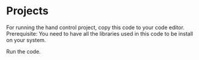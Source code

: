 # Projects

For running the hand control project, copy this code to your code editor.
Prerequisite: You need to have all the libraries used in this code to be install on your system.

Run the code.
